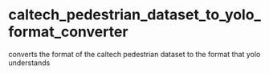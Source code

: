 # caltech_pedestrian_dataset_to_yolo_format_converter
converts the format of the caltech pedestrian dataset to the format that yolo understands
